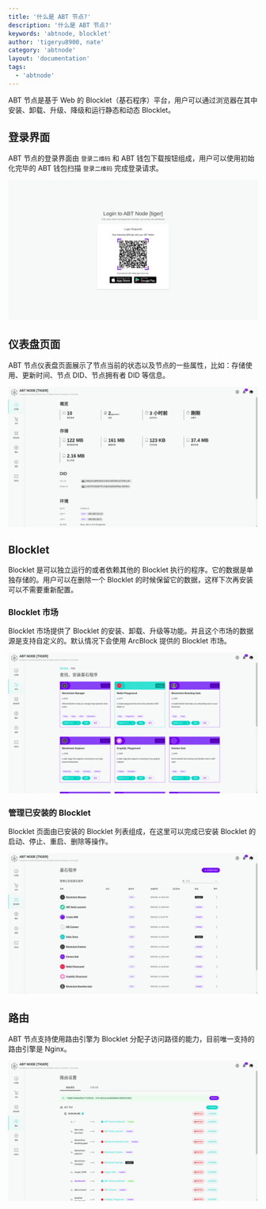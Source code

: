 ```yaml
---
title: '什么是 ABT 节点?'
description: '什么是 ABT 节点?'
keywords: 'abtnode, blocklet'
author: 'tigeryu8900, nate'
category: 'abtnode'
layout: 'documentation'
tags:
  - 'abtnode'
---
```


ABT 节点是基于 Web 的 Blocklet（基石程序）平台，用户可以通过浏览器在其中安装、卸载、升级、降级和运行静态和动态 Blocklet。

## 登录界面

ABT 节点的登录界面由 `登录二维码` 和 ABT 钱包下载按钮组成，用户可以使用初始化完毕的 ABT 钱包扫描 `登录二维码` 完成登录请求。

![login interface](./images/login-interface-en.png)

## 仪表盘页面

ABT 节点仪表盘页面展示了节点当前的状态以及节点的一些属性，比如：存储使用、更新时间、节点 DID、节点拥有者 DID 等信息。

![dashboard](./images/dashboard-zh.png)

## Blocklet

Blocklet 是可以独立运行的或者依赖其他的 Blocklet 执行的程序。它的数据是单独存储的。用户可以在删除一个 Blocklet 的时候保留它的数据，这样下次再安装可以不需要重新配置。

### Blocklet 市场

Blocklet 市场提供了 Blocklet 的安装、卸载、升级等功能。并且这个市场的数据源是支持自定义的。默认情况下会使用 ArcBlock 提供的 Blocklet 市场。

![blocklet marketplace](./images/blocklet-marketplace-zh.png)

### 管理已安装的 Blocklet

Blocklet 页面由已安装的 Blocklet 列表组成，在这里可以完成已安装 Blocklet 的启动、停止、重启、删除等操作。

![installed blocklets](./images/installed-blocklets-zh.png)

## 路由

ABT 节点支持使用路由引擎为 Blocklet 分配子访问路径的能力，目前唯一支持的路由引擎是 Nginx。

![router](./images/router-zh.png)
